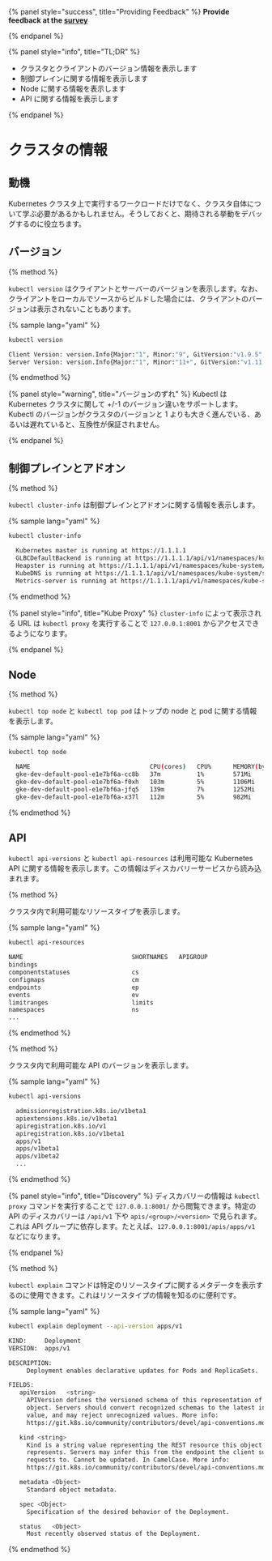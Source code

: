 {% panel style="success", title="Providing Feedback" %}
**Provide feedback at the [survey](https://www.surveymonkey.com/r/JH35X82)**

{% endpanel %}

{% panel style="info", title="TL;DR" %}

- クラスタとクライアントのバージョン情報を表示します
- 制御プレインに関する情報を表示します
- Node に関する情報を表示します
- API に関する情報を表示します

{% endpanel %}

# クラスタの情報

## 動機

Kubernetes クラスタ上で実行するワークロードだけでなく、クラスタ自体について学ぶ必要があるかもしれません。そうしておくと、期待される挙動をデバッグするのに役立ちます。

## バージョン

{% method %}

`kubectl version` はクライアントとサーバーのバージョンを表示します。なお、クライアントをローカルでソースからビルドした場合には、クライアントのバージョンは表示されないこともあります。

{% sample lang="yaml" %}

```bash
kubectl version
```

```bash
Client Version: version.Info{Major:"1", Minor:"9", GitVersion:"v1.9.5", GitCommit:"f01a2bf98249a4db383560443a59bed0c13575df", GitTreeState:"clean", BuildDate:"2018-03-19T19:38:17Z", GoVersion:"go1.9.4", Compiler:"gc", Platform:"darwin/amd64"}
Server Version: version.Info{Major:"1", Minor:"11+", GitVersion:"v1.11.6-gke.2", GitCommit:"04ad69a117f331df6272a343b5d8f9e2aee5ab0c", GitTreeState:"clean", BuildDate:"2019-01-04T16:19:46Z", GoVersion:"go1.10.3b4", Compiler:"gc", Platform:"linux/amd64"}
```

{% endmethod %}

{% panel style="warning", title="バージョンのずれ" %}
Kubectl は Kubernetes クラスタに関して +/-1 のバージョン違いをサポートします。Kubectl のバージョンがクラスタのバージョンと 1 よりも大きく進んでいる、あるいは遅れていると、互換性が保証されません。

{% endpanel %}

## 制御プレインとアドオン

{% method %}

`kubectl cluster-info` は制御プレインとアドオンに関する情報を表示します。

{% sample lang="yaml" %}

```bash
kubectl cluster-info
```

```bash
  Kubernetes master is running at https://1.1.1.1
  GLBCDefaultBackend is running at https://1.1.1.1/api/v1/namespaces/kube-system/services/default-http-backend:http/proxy
  Heapster is running at https://1.1.1.1/api/v1/namespaces/kube-system/services/heapster/proxy
  KubeDNS is running at https://1.1.1.1/api/v1/namespaces/kube-system/services/kube-dns:dns/proxy
  Metrics-server is running at https://1.1.1.1/api/v1/namespaces/kube-system/services/https:metrics-server:/proxy
```

{% endmethod %}

{% panel style="info", title="Kube Proxy" %}
`cluster-info` によって表示される URL は `kubectl proxy` を実行することで `127.0.0.1:8001` からアクセスできるようになります。

{% endpanel %}

## Node

{% method %}

`kubectl top node` と `kubectl top pod` はトップの node と pod に関する情報を表示します。

{% sample lang="yaml" %}

```bash
kubectl top node
```

```bash
  NAME                                 CPU(cores)   CPU%      MEMORY(bytes)   MEMORY%   
  gke-dev-default-pool-e1e7bf6a-cc8b   37m          1%        571Mi           10%       
  gke-dev-default-pool-e1e7bf6a-f0xh   103m         5%        1106Mi          19%       
  gke-dev-default-pool-e1e7bf6a-jfq5   139m         7%        1252Mi          22%       
  gke-dev-default-pool-e1e7bf6a-x37l   112m         5%        982Mi           17%  
```

{% endmethod %}

## API

`kubectl api-versions` と `kubectl api-resources` は利用可能な Kubernetes API に関する情報を表示します。この情報はディスカバリーサービスから読み込まれます。

{% method %}

クラスタ内で利用可能なリソースタイプを表示します。

{% sample lang="yaml" %}

```bash
kubectl api-resources
```

```bash
NAME                              SHORTNAMES   APIGROUP                       NAMESPACED   KIND
bindings                                                                      true         Binding
componentstatuses                 cs                                          false        ComponentStatus
configmaps                        cm                                          true         ConfigMap
endpoints                         ep                                          true         Endpoints
events                            ev                                          true         Event
limitranges                       limits                                      true         LimitRange
namespaces                        ns                                          false        Namespace
...
```

{% endmethod %}

{% method %}

クラスタ内で利用可能な API のバージョンを表示します。

{% sample lang="yaml" %}

```bash
kubectl api-versions
```

```bash
  admissionregistration.k8s.io/v1beta1
  apiextensions.k8s.io/v1beta1
  apiregistration.k8s.io/v1
  apiregistration.k8s.io/v1beta1
  apps/v1
  apps/v1beta1
  apps/v1beta2
  ...
```

{% endmethod %}

{% panel style="info", title="Discovery" %}
ディスカバリーの情報は `kubectl proxy` コマンドを実行することで `127.0.0.1:8001/` から閲覧できます。特定の API のディスカバリーは `/api/v1` 下や `apis/<group>/<version>` で見られます。これは API グループに依存します。たとえば、`127.0.0.1:8001/apis/apps/v1` などになります。

{% endpanel %}

{% method %}

`kubectl explain` コマンドは特定のリソースタイプに関するメタデータを表示するのに使用できます。これはリソースタイプの情報を知るのに便利です。

{% sample lang="yaml" %}

```bash
kubectl explain deployment --api-version apps/v1
```

```bash
KIND:     Deployment
VERSION:  apps/v1

DESCRIPTION:
     Deployment enables declarative updates for Pods and ReplicaSets.

FIELDS:
   apiVersion	<string>
     APIVersion defines the versioned schema of this representation of an
     object. Servers should convert recognized schemas to the latest internal
     value, and may reject unrecognized values. More info:
     https://git.k8s.io/community/contributors/devel/api-conventions.md#resources

   kind	<string>
     Kind is a string value representing the REST resource this object
     represents. Servers may infer this from the endpoint the client submits
     requests to. Cannot be updated. In CamelCase. More info:
     https://git.k8s.io/community/contributors/devel/api-conventions.md#types-kinds

   metadata	<Object>
     Standard object metadata.

   spec	<Object>
     Specification of the desired behavior of the Deployment.

   status	<Object>
     Most recently observed status of the Deployment.
```

{% endmethod %}
